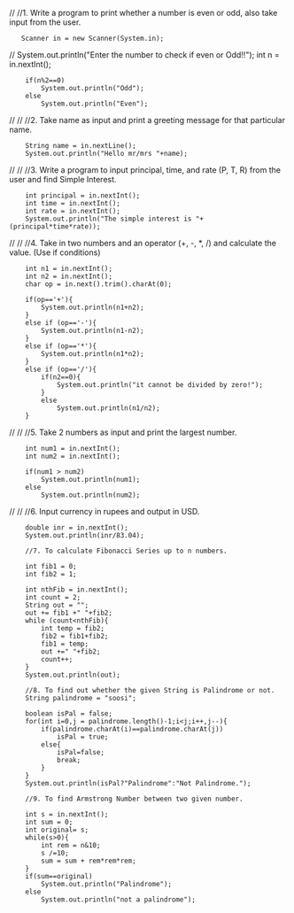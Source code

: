 //        //1. Write a program to print whether a number is even or odd, also take input from the user.

       Scanner in = new Scanner(System.in);
//        System.out.println("Enter the number to check if even or Odd!!");
        int n = in.nextInt();

        if(n%2==0)
            System.out.println("Odd");
        else
            System.out.println("Even");
//
//        //2. Take name as input and print a greeting message for that particular name.

        String name = in.nextLine();
        System.out.println("Hello mr/mrs "+name);
//
//        //3. Write a program to input principal, time, and rate (P, T, R) from the user and find Simple Interest.

        int principal = in.nextInt();
        int time = in.nextInt();
        int rate = in.nextInt();
        System.out.println("The simple interest is "+(principal*time*rate));
//
//        //4. Take in two numbers and an operator (+, -, *, /) and calculate the value. (Use if conditions)

        int n1 = in.nextInt();
        int n2 = in.nextInt();
        char op = in.next().trim().charAt(0);

        if(op=='+'){
            System.out.println(n1+n2);
        }
        else if (op=='-'){
            System.out.println(n1-n2);
        }
        else if (op=='*'){
            System.out.println(n1*n2);
        }
        else if (op=='/'){
            if(n2==0){
                System.out.println("it cannot be divided by zero!");
            }
            else
                System.out.println(n1/n2);
        }
//
//        //5. Take 2 numbers as input and print the largest number.

        int num1 = in.nextInt();
        int num2 = in.nextInt();

        if(num1 > num2)
            System.out.println(num1);
        else
            System.out.println(num2);
//
//        //6. Input currency in rupees and output in USD.

        double inr = in.nextInt();
        System.out.println(inr/83.04);

        //7. To calculate Fibonacci Series up to n numbers.

        int fib1 = 0;
        int fib2 = 1;

        int nthFib = in.nextInt();
        int count = 2;
        String out = "";
        out += fib1 +" "+fib2;
        while (count<nthFib){
            int temp = fib2;
            fib2 = fib1+fib2;
            fib1 = temp;
            out +=" "+fib2;
            count++;
        }
        System.out.println(out);

        //8. To find out whether the given String is Palindrome or not.
        String palindrome = "soosi";

        boolean isPal = false;
        for(int i=0,j = palindrome.length()-1;i<j;i++,j--){
            if(palindrome.charAt(i)==palindrome.charAt(j))
                isPal = true;
            else{
                isPal=false;
                break;
            }
        }
        System.out.println(isPal?"Palindrome":"Not Palindrome.");

        //9. To find Armstrong Number between two given number.

        int s = in.nextInt();
        int sum = 0;
        int original= s;
        while(s>0){
            int rem = n&10;
            s /=10;
            sum = sum + rem*rem*rem;
        }
        if(sum==original)
            System.out.println("Palindrome");
        else
            System.out.println("not a palindrome");